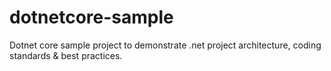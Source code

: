 # dotnetcore-sample
Dotnet core sample project to demonstrate .net project architecture, coding standards &amp; best practices.
